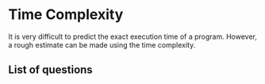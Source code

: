 Time Complexity
=================
It is very difficult to predict the exact execution time of a program. However, a rough estimate can be made using the time complexity.

List of questions
-----------
